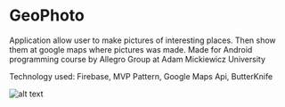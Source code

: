 # GeoPhoto
Application allow user to make pictures of interesting places. Then show them at google maps where pictures was made.
Made for Android programming course by Allegro Group at Adam Mickiewicz University 

Technology used:
Firebase,
MVP Pattern,
Google Maps Api,
ButterKnife

![alt text](https://drive.google.com/open?id=0B5Z4BI-RR4y2VEpTaWY5N2NtMG8)
